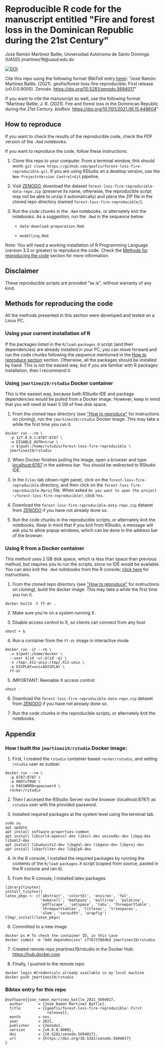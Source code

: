 # Reproducible R code for the manuscript entitled "Fire and forest loss in the Dominican Republic during the 21st Century"

José Ramón Martínez Batlle, Universidad Autónoma de Santo Domingo (UASD) jmartinez19\@uasd.edu.do

[![DOI](https://zenodo.org/badge/DOI/10.5281/zenodo.5694017.svg)](https://doi.org/10.5281/zenodo.5694017)

Cite this repo using the following format (BibTeX entry [here](#bibtex-entry-for-this-repo)): "José Ramón Martínez Batlle. (2021). geofis/forest-loss-fire-reproducible: First release (v0.0.0.9000). Zenodo. https://doi.org/10.5281/zenodo.5694017"

If you want to cite the manuscript as well, use the following format: "Martínez Batlle, J. R. (2021). Fire and forest loss in the Dominican Republic during the 21st Century. *bioRxiv*. https://doi.org/10.1101/2021.06.15.448604"

## How to reproduce

If you want to check the results of the reproducible code, check the PDF version of the `.Rmd` notebooks.

If you want to reproduce the code, follow these instructions:

1. Clone this repo to your computer. From a terminal window, this should work: `git clone https://github.com/geofis/forest-loss-fire-reproducible.git`. If you are using RStudio on a desktop version, use the `New Project>Version Control>Git` pipeline.

2. Visit [ZENODO](https://zenodo.org/record/5681481), download the dataset `forest-loss-fire-reproducible-data-repo.zip` (preserve its name, otherwise, the reproducible script may not be able to unzip it automatically) and place the ZIP file in the cloned repo directory (named `forest-loss-fire-reproducible/`).

3. Run the code chunks in the `.Rmd` notebooks, or alternately knit the notebooks. As a suggestion, run the `.Rmd` in the sequence below:

    - `data-download-preparation.Rmd`.
    
    - `modelling.Rmd`

Note: You will need a working installation of R Programming Language (version 3.3 or greater) to reproduce the code. Check the [Methods for reproducing the code](#methods-for-reproducing-the-code) section for more information.

## Disclaimer

These reproducible scripts are provided "as is", without warranty of any kind.

## Methods for reproducing the code

All the methods presented in this section were developed and tested on a Linux PC.

### Using your current installation of R

If the packages listed in the `R/load-packages.R` script (and their dependencies) are already installed in your PC, you can move forward and run the code chunks following the sequence mentioned in the [How to reproduce section](#how-to-reproduce) section. Otherwise, all the packages should be installed by hand. This is not the easiest way, but if you are familiar with R packages installation, then I recommend it.

### Using `jmartinez19/rstudio` Docker container

This is the easiest way, because both RStudio IDE and package dependencies would be pulled from a Docker image. However, keep in mind that you will need at least 5 GB of free disk space.

1. From the cloned repo directory (see ["How to reproduce"](#how-to-reproduce) for instructions on cloning), run the `jmartinez19/rstudio` Docker image. This may take a while the first time you run it.

```
docker run --rm \
  -p 127.0.0.1:8787:8787 \
  -e DISABLE_AUTH=true \
  -v $(pwd):/home/rstudio/forest-loss-fire-reproducible \
  jmartinez19/rstudio
```

2. When Docker finishes pulling the image, open a browser and type [localhost:8787](localhost:8787) in the address bar. You should be redirected to RStudio IDE.

3. In the `Files` tab (down-right pane), click on the `forest-loss-fire-reproducible` directory, and then click on the `forest-loss-fire-reproducible.Rproj` file. When asked `Do you want to open the project ~/forest-loss-fire-reproducible?`, click `Yes`.

4. Download the `forest-loss-fire-reproducible-data-repo.zip` dataset from [ZENODO](https://zenodo.org/record/5681481) if you have not already done so.

5. Run the code chunks in the reproducible scripts, or alternately knit the notebooks. Keep in mind that if you knit from RStudio, a message will ask you to allow popup windows, which can be done in the address bar of the browser.

### Using R from a Docker container

This method uses 2 GB disk space, which is less than space than previous method, but requires you to run the scripts, since no IDE would be available. You can also knit the `.Rmd` notebooks from the R console; [click here](https://bookdown.org/yihui/rmarkdown/compile.html) for instructions.

1. From the cloned repo directory (see ["How to reproduce"](#how-to-reproduce) for instructions on cloning), build the docker image. This may take a while the first time you run it.

`docker build -t ff-dr .`

2. Make sure you're on a system running X.

3. Disable access control to X, so clients can connect from any host

`xhost + &`

4. Run a container from the `ff-dr` image in interactive mode

```
docker run -it --rm \
  -v $(pwd):/home/docker \
  --user $(id -u):$(id -g) \
  -v /tmp/.X11-unix:/tmp/.X11-unix \
  -e DISPLAY=unix$DISPLAY \
  ff-dr
```

5. IMPORTANT: Reenable X access control:

`xhost -`

6. Download the `forest-loss-fire-reproducible-data-repo.zip` dataset from [ZENODO](https://zenodo.org/record/5681481) if you have not already done so.

7. Run the code chunks in the reproducible scripts, or alternately knit the notebooks.

## Appendix

### How I built the `jmartinez19/rstudio` Docker image:

1. First, I created the `rstudio` container based `rocker/rstudio`, and setting `rstudio` user as sudoer.

```
docker run --rm \
  -p 8787:8787 \
  -e ROOT=TRUE \
  -e PASSWORD=apassword \
  rocker/rstudio
```

2. Then I accesed the RStudio Server via the browser (localhost:8787) as `rstudio` user with the provided password.

3. Installed required packages at the system level using the terminal tab.

```
sudo su
apt update
apt install software-properties-common
apt install libcurl4-openssl-dev libssl-dev unixodbc-dev libpq-dev libxml2-dev
apt install libudunits2-dev libgdal-dev libgeos-dev libproj-dev 
apt install libavfilter-dev libglpk-dev
```

4. In the R console, I installed the required packages by running the contents of the `R/load-packages.R` script (copied from source, pasted in the R console and ran it).

5. From the R console, I installed latex packages:

```
library(tinytex)
install_tinytex()
latex_pkgs <- c('abstract', 'colortbl', 'environ', 'fpl',
                'makecell', 'mathpazo', 'multirow', 'palatino',
                'pdflscape', 'setspace', 'tabu', 'threeparttable',
                'threeparttablex', 'titlesec', 'trimspaces',
                'ulem', 'varwidth', 'wrapfig')
tlmgr_install(latex_pkgs)
```

6. Committed to a new image

```
docker ps # To check the container ID, in this case
docker commit -m "Add dependencies" c77b73f86dbd jmartinez19/rstudio
```

7. Created remote repo jmartinez19/rstudio in the Docker Hub: https://hub.docker.com

8. Finally, I pushed to the remote repo

```
docker login #Credentials already available in my local machine
docker push jmartinez19/rstudio
```

### Bibtex entry for this repo

```
@software{jose_ramon_martinez_batlle_2021_5694017,
  author       = {José Ramón Martínez Batlle},
  title        = {{geofis/forest-loss-fire-reproducible: First 
                   release}},
  month        = nov,
  year         = 2021,
  publisher    = {Zenodo},
  version      = {v0.0.0.9000},
  doi          = {10.5281/zenodo.5694017},
  url          = {https://doi.org/10.5281/zenodo.5694017}
}
```
